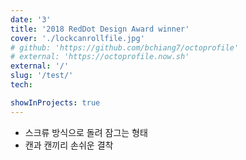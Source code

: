 ```yaml
---
date: '3'
title: '2018 RedDot Design Award winner'
cover: './lockcanrollfile.jpg'
# github: 'https://github.com/bchiang7/octoprofile'
# external: 'https://octoprofile.now.sh'
external: '/'
slug: '/test/'
tech:

showInProjects: true
---
```


- 스크류 방식으로 돌려 잠그는 형태
- 캔과 캔끼리 손쉬운 결착
